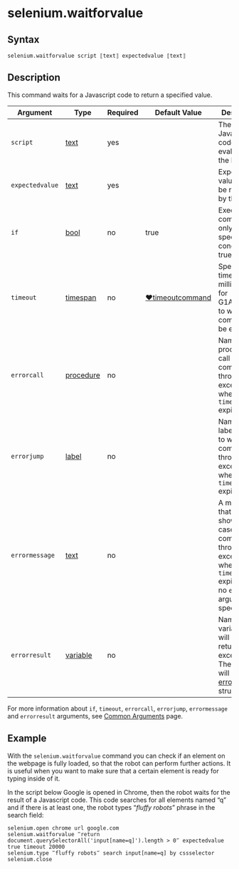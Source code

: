 # selenium.waitforvalue

## Syntax

```G1ANT
selenium.waitforvalue script ⟦text⟧ expectedvalue ⟦text⟧
```

## Description

This command waits for a Javascript code to return a specified value.

| Argument | Type | Required | Default Value | Description |
| -------- | ---- | -------- | ------------- | ----------- |
|`script`| [text](G1ANT.Language/G1ANT.Language/Structures/TextStructure.md) | yes |  | The full Javascript code to be evaluated in the browser |
|`expectedvalue`| [text](G1ANT.Language/G1ANT.Language/Structures/TextStructure.md) | yes |  | Expected value that will be returned by the script |
| `if`           | [bool](G1ANT.Language/G1ANT.Language/Structures/BooleanStructure.md) | no       | true                                                        | Executes the command only if a specified condition is true   |
| `timeout`      | [timespan](G1ANT.Language/G1ANT.Language/Structures/TimeSpanStructure.md) | no       | [♥timeoutcommand](G1ANT.Language/G1ANT.Addon.Core/Variables/TimeoutCommandVariable.md) | Specifies time in milliseconds for G1ANT.Robot to wait for the command to be executed |
| `errorcall`    | [procedure](G1ANT.Language/G1ANT.Language/Structures/ProcedureStructure.md) | no       |                                                             | Name of a procedure to call when the command throws an exception or when a given `timeout` expires |
| `errorjump`    | [label](G1ANT.Language/G1ANT.Language/Structures/LabelStructure.md) | no       |                                                             | Name of the label to jump to when the command throws an exception or when a given `timeout` expires |
| `errormessage` | [text](G1ANT.Language/G1ANT.Language/Structures/TextStructure.md) | no       |                                                             | A message that will be shown in case the command throws an exception or when a given `timeout` expires, and no `errorjump` argument is specified |
| `errorresult`  | [variable](G1ANT.Language/G1ANT.Language/Structures/VariableStructure.md) | no       |                                                             | Name of a variable that will store the returned exception. The variable will be of [error](G1ANT.Language/G1ANT.Language/Structures/ErrorStructure.md) structure  |

For more information about `if`, `timeout`, `errorcall`, `errorjump`, `errormessage` and `errorresult` arguments, see [Common Arguments](G1ANT.Manual/appendices/common-arguments.md) page.

## Example

With the `selenium.waitforvalue` command you can check if an element on the webpage is fully loaded, so that the robot can perform further actions. It is useful when you want to make sure that a certain element is ready for typing inside of it.

In the script below Google is opened in Chrome, then the robot waits for the result of a Javascript code. This code searches for all elements named “q” and if there is at least one, the robot types “*fluffy robots*” phrase in the search field:

```G1ANT
selenium.open chrome url google.com
selenium.waitforvalue ‴return document.querySelectorAll('input[name=q]').length > 0‴ expectedvalue true timeout 20000
selenium.type ‴fluffy robots‴ search input[name=q] by cssselector
selenium.close
```

